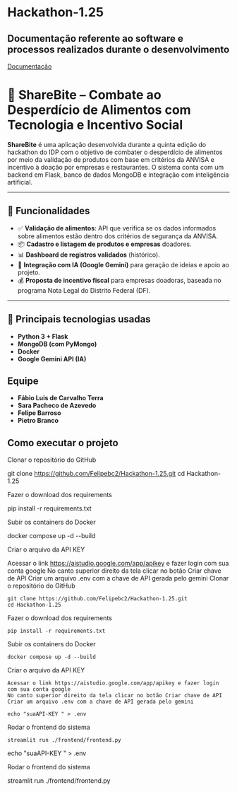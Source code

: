 # Hackathon-1.25

## Documentação referente ao software e processos realizados durante o desenvolvimento 
<p><a href="https://docs.google.com/document/d/13Mq4_E7nHVVTti5fNme2gb14C4IDbfMn1a73ul8kFL0/edit?tab=t.0#heading=h.rgn9e3azl2ay">Documentação</a></p>

# 🥗 ShareBite – Combate ao Desperdício de Alimentos com Tecnologia e Incentivo Social

**ShareBite** é uma aplicação desenvolvida durante a quinta edição do hackathon do IDP com o objetivo de combater o desperdício de alimentos por meio da validação de produtos com base em critérios da ANVISA e incentivo à doação por empresas e restaurantes. O sistema conta com um backend em Flask, banco de dados MongoDB e integração com inteligência artificial.

---

## 🚀 Funcionalidades

- ✅ **Validação de alimentos**: API que verifica se os dados informados sobre alimentos estão dentro dos critérios de segurança da ANVISA.
- 📦 **Cadastro e listagem de produtos e empresas** doadores.
- 📊 **Dashboard de registros validados** (histórico).
- 🤖 **Integração com IA (Google Gemini)** para geração de ideias e apoio ao projeto.
- 💰 **Proposta de incentivo fiscal** para empresas doadoras, baseada no programa Nota Legal do Distrito Federal (DF).

---

## 📁 Principais tecnologias usadas

- **Python 3 + Flask**
- **MongoDB (com PyMongo)**
- **Docker**
- **Google Gemini API (IA)**
  
## Equipe
- **Fábio Luis de Carvalho Terra**
- **Sara Pacheco de Azevedo**
- **Felipe Barroso**
- **Pietro Branco**

## Como executar o projeto

Clonar o repositório do GitHub

git clone https://github.com/Felipebc2/Hackathon-1.25.git
cd Hackathon-1.25

Fazer o download dos requirements

pip install -r requirements.txt

Subir os containers do Docker

docker compose up -d --build

Criar o arquivo da API KEY

Acessar o link https://aistudio.google.com/app/apikey e fazer login com sua conta google
No canto superior direito da tela clicar no botão Criar chave de API
Criar um arquivo .env com a chave de API gerada pelo gemini
Clonar o repositório do GitHub
```
git clone https://github.com/Felipebc2/Hackathon-1.25.git
cd Hackathon-1.25
```
Fazer o download dos requirements
```
pip install -r requirements.txt
```
Subir os containers do Docker
```
docker compose up -d --build
```
Criar o arquivo da API KEY
```
Acessar o link https://aistudio.google.com/app/apikey e fazer login com sua conta google
No canto superior direito da tela clicar no botão Criar chave de API
Criar um arquivo .env com a chave de API gerada pelo gemini

echo "suaAPI-KEY " > .env
```
Rodar o frontend do sistema
```
streamlit run ./frontend/frontend.py
```
echo "suaAPI-KEY " > .env

Rodar o frontend do sistema

streamlit run ./frontend/frontend.py
